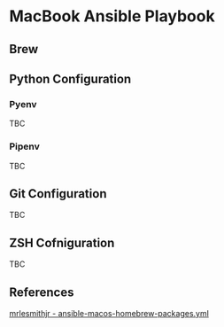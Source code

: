 # MacBook Ansible Playbook

## Brew



## Python Configuration

### Pyenv

TBC

### Pipenv

TBC

## Git Configuration

TBC

## ZSH Cofniguration

TBC


## References

[mrlesmithjr - ansible-macos-homebrew-packages.yml](https://gist.github.com/mrlesmithjr/f3c15fdd53020a71f55c2032b8be2eda)